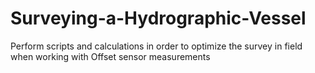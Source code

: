 # Surveying-a-Hydrographic-Vessel
Perform scripts and calculations in order to optimize the survey in field when working with Offset sensor measurements
